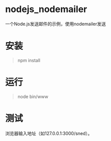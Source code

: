 # nodejs_nodemailer

一个Node.js发送邮件的示例，使用nodemailer发送

# 安装

> npm install


# 运行

> node bin/www


# 测试

浏览器输入地址（如127.0.0.1:3000/sned）。
